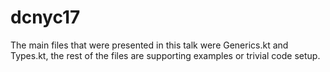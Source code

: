 # dcnyc17

The main files that were presented in this talk were Generics.kt and Types.kt, the rest of the files are supporting examples or trivial code setup.
